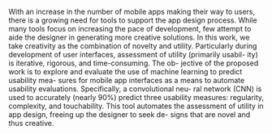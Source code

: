 With an increase in the number of mobile apps making their way to users, there is a growing need for tools to support the app design process. While many tools focus on increasing the pace of development, few attempt to aide the designer in generating more creative solutions. In this work, we take creativity as the combination of novelty and utility. Particularly during development of user interfaces, assessment of utility (primarily usabil- ity) is iterative, rigorous, and time-consuming. The ob- jective of the proposed work is to explore and evaluate the use of machine learning to predict usability mea- sures for mobile app interfaces as a means to automate usability evaluations. Specifically, a convolutional neu- ral network (CNN) is used to accurately (nearly 90%) predict three usability measures: regularity, complexity, and touchability. This tool automates the assessment of utility in app design, freeing up the designer to seek de- signs that are novel and thus creative.
